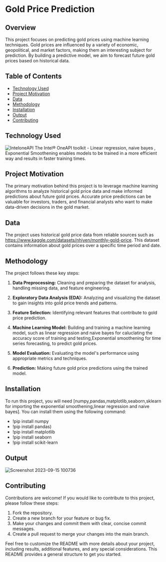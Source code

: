 
# Gold Price Prediction

## Overview

This project focuses on predicting gold prices using machine learning techniques. Gold prices are influenced by a variety of economic, geopolitical, and market factors, making them an interesting subject for prediction. By building a predictive model, we aim to forecast future gold prices based on historical data.

## Table of Contents

- [Technology Used](#TechnologyUsed)
- [Project Motivation](#project-motivation)
- [Data](#data)
- [Methodology](#methodology)
- [Installation](#installation)
- [Output](#Output)
- [Contributing](#contributing)

## Technology Used
![InteloneAPI](https://github.com/Pavankurapati03/Gold_Price_Prediction/assets/124707043/30ee0bf4-d821-4871-9eeb-f47dcfc431af)
The Intel® OneAPI toolkit - Linear regression, naive bayes , Exponential Smoothening enables models to be trained in a more efficient way and results in faster training times. 


## Project Motivation

The primary motivation behind this project is to leverage machine learning algorithms to analyze historical gold price data and make informed predictions about future gold prices. Accurate price predictions can be valuable for investors, traders, and financial analysts who want to make data-driven decisions in the gold market.

## Data

The project uses historical gold price data from reliable sources such as https://www.kaggle.com/datasets/nhiyen/monthly-gold-price. This dataset contains information about gold prices over a specific time period and date.

## Methodology

The project follows these key steps:

1. **Data Preprocessing:** Cleaning and preparing the dataset for analysis, handling missing data, and feature engineering.

2. **Exploratory Data Analysis (EDA):** Analyzing and visualizing the dataset to gain insights into gold price trends and patterns.

3. **Feature Selection:** Identifying relevant features that contribute to gold price prediction.

4. **Machine Learning Model:** Building and training a machine learning model, such as linear regression and naive bayes for caluclating the accuracy score of training and testing,Exponential smoothening for time series forecasting, to predict gold prices.

5. **Model Evaluation:** Evaluating the model's performance using appropriate metrics and techniques.

6. **Prediction:** Making future gold price predictions using the trained model.

## Installation

To run this project, you will need [numpy,pandas,matplotlib,seaborn,sklearn for importing the exponential smoothening,linear regression and naive bayes]. You can install them using the following command:

- !pip install numpy
- !pip install pandas)
- !pip install matplotlib
- !pip install seaborn
- !pip install scikit-learn

## Output
![Screenshot 2023-09-15 100736](https://github.com/Pavankurapati03/Gold_Price_Prediction/assets/124707043/3b985fd5-53bc-425b-b394-aa0d51597877)



## Contributing

Contributions are welcome! If you would like to contribute to this project, please follow these steps:

1. Fork the repository.
2. Create a new branch for your feature or bug fix.
3. Make your changes and commit them with clear, concise commit messages.
4. Create a pull request to merge your changes into the main branch.


Feel free to customize the README with more details about your project, including results, additional features, and any special considerations. This README provides a general structure to get you started.
